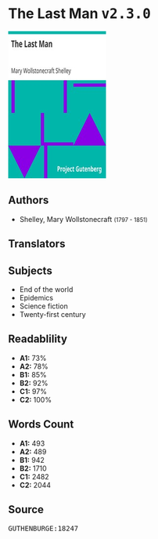 # The Last Man <kbd>v2.3.0</kbd>

![](./cover.medium.jpg "")

## Authors


 - Shelley, Mary Wollstonecraft <small>(1797 - 1851)</small>

## Translators



## Subjects


 - End of the world
 - Epidemics
 - Science fiction
 - Twenty-first century

## Readablility


 - **A1:** 73%
 - **A2:** 78%
 - **B1:** 85%
 - **B2:** 92%
 - **C1:** 97%
 - **C2:** 100%

## Words Count


 - **A1:** 493
 - **A2:** 489
 - **B1:** 942
 - **B2:** 1710
 - **C1:** 2482
 - **C2:** 2044

## Source


<kbd>GUTHENBURGE:18247</kbd>

